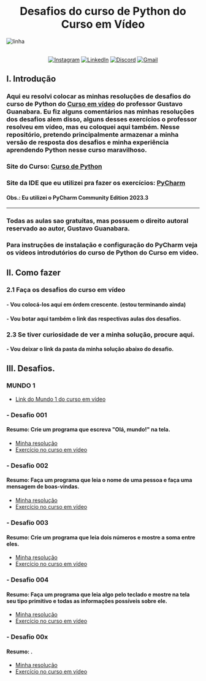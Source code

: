<!--Título do repositório-->
# <center>Desafios do curso de Python do Curso em Vídeo</center>
<img src="https://user-images.githubusercontent.com/73097560/115834477-dbab4500-a447-11eb-908a-139a6edaec5c.gif" alt = linha ><br><br>
<div align="center">
<!--Links Nick-->

[![Instagram](https://img.shields.io/badge/Instagram-%23E4405F.svg?logo=Instagram&logoColor=white)](https://www.instagram.com/dev.nicolask/) 
[![LinkedIn](https://img.shields.io/badge/LinkedIn-%230077B5.svg?logo=linkedin&logoColor=white)](https://www.linkedin.com/in/n%C3%ADcolas-kawan-06ab3a2a5/)
[![Discord](https://img.shields.io/badge/Discord-%237289DA.svg?logo=discord&logoColor=white)](https://discordapp.com/users/dev.nick_57071)
[![Gmail](https://img.shields.io/badge/Gmail-%23ea4325.svg?logo=Gmail&logoColor=white)](https://mail.google.com/mail/u/1/#sent?compose=CllgCJqbQBpcJbFmWZtJHnhGCGzwlKwJQMlmdCctbtknXBvTLrcQRmqLjlLCzVJtGLWsTBpltHL)
</div>
<!--Intro-->
<h2>I. Introdução</h2>

### Aqui eu resolvi colocar as minhas resoluções de desafios do curso de Python do [Curso em vídeo](www.cursoemvideo.com) do professor Gustavo Guanabara. Eu fiz alguns comentários nas minhas resoluções dos desafios alem disso, alguns desses exercícios o professor resolveu em vídeo, mas eu coloquei aqui também. Nesse repositório, pretendo principalmente armazenar a minha versão de resposta dos desafios e minha experiência aprendendo Python nesse curso maravilhoso.
### Site do Curso: [Curso de Python](https://www.cursoemvideo.com/curso/python-3-mundo-1/)
### Site da IDE que eu utilizei pra fazer os exercícios: [PyCharm](https://www.jetbrains.com/pt-br/pycharm/)
#### Obs.: Eu utilizei o PyCharm Community Edition 2023.3
---
### Todas as aulas sao gratuitas, mas possuem o direito autoral reservado  ao autor, Gustavo Guanabara.

### Para instruções de instalação e configuração do PyCharm veja os vídeos introdutórios do curso de Python do Curso em video.

<!--Instruções-->
<h2>II. Como fazer</h2>

### 2.1 Faça os desafios do curso em vídeo
#### - Vou colocá-los aqui em órdem crescente. (estou terminando ainda) 
#### - Vou botar aqui também o link das respectivas aulas dos desafios.
### 2.3 Se tiver curiosidade de ver a minha solução, procure aqui.
#### - Vou deixar o link da pasta da minha solução abaixo do desafio.

<!--Aqui começam os desafios!!!-->
<h2>III. Desafios.</h2>
<h3>MUNDO 1 </h3>

<!--Link da aula 14 do curso em vídeo-->
<p>

* [Link do Mundo 1 do curso em vídeo](https://www.cursoemvideo.com/curso/python-3-mundo-1/)

</p>

<!--Desafio 001-->
<h3>- Desafio 001</h3>
<h4>Resumo: Crie um programa que escreva "Olá, mundo!" na tela.</h4>

* [Minha resolução](https://github.com/DevNicolask/CursoDePython/blob/main/Desafios%20do%20MUNDO%201/Ex.001.py)
* [Exercício no curso em vídeo](https://www.youtube.com/watch?v=nIHq1MtJaKs&list=PLHz_AreHm4dm6wYOIW20Nyg12TAjmMGT-&index=1)

<!--Desafio 002-->
<h3>- Desafio 002</h3>
<h4>Resumo: Faça um programa que leia o nome de uma pessoa e faça uma mensagem de boas-vindas.</h4>

* [Minha resolução](https://github.com/DevNicolask/CursoDePython/blob/main/Desafios%20do%20MUNDO%201/Ex.002.py)
* [Exercício no curso em vídeo](https://www.youtube.com/watch?v=FNqdV5Zb_5Q&list=PLHz_AreHm4dm6wYOIW20Nyg12TAjmMGT-&index=2)

<!--Desafio 003-->
<h3>- Desafio 003</h3>
<h4>Resumo: Crie um programa que leia dois números e mostre a soma entre eles.</h4>

* [Minha resolução](https://github.com/DevNicolask/CursoDePython/blob/main/Desafios%20do%20MUNDO%201/Ex.003.py)
* [Exercício no curso em vídeo](https://www.youtube.com/watch?v=PB254Cfjlyk&list=PLHz_AreHm4dm6wYOIW20Nyg12TAjmMGT-&index=3)

<!--Desafio 004-->
<h3>- Desafio 004</h3>
<h4>Resumo: Faça um programa que leia algo pelo teclado e mostre na tela seu tipo primitivo e todas as informações possíveis sobre ele.</h4>

* [Minha resolução](https://github.com/DevNicolask/CursoDePython/blob/main/Desafios%20do%20MUNDO%201/Ex.004.py)
* [Exercício no curso em vídeo](https://www.youtube.com/watch?v=tHYxjJxtJko&list=PLHz_AreHm4dm6wYOIW20Nyg12TAjmMGT-&index=4)

<!--Desafio 00x-->
<h3>- Desafio 00x</h3>
<h4>Resumo: .</h4>

* [Minha resolução]()
* [Exercício no curso em vídeo]()